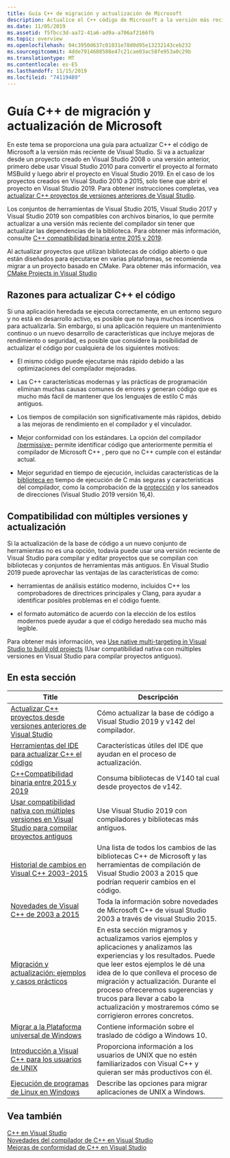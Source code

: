 ```yaml
---
title: Guía C++ de migración y actualización de Microsoft
description: Actualice el C++ código de Microsoft a la versión más reciente de Visual Studio.
ms.date: 11/05/2019
ms.assetid: f5fbcc3d-aa72-41a6-ad9a-a706af2166fb
ms.topic: overview
ms.openlocfilehash: 04c3950d637c01031e78d0d95e13232143ceb232
ms.sourcegitcommit: 4dde7914608508e47c21cae03ac58fe953a0c29b
ms.translationtype: MT
ms.contentlocale: es-ES
ms.lasthandoff: 11/15/2019
ms.locfileid: "74119489"
---
```

# <a name="microsoft-c-porting-and-upgrading-guide"></a>Guía C++ de migración y actualización de Microsoft

En este tema se proporciona una guía para actualizar C++ el código de Microsoft a la versión más reciente de Visual Studio. Si va a actualizar desde un proyecto creado en Visual Studio 2008 o una versión anterior, primero debe usar Visual Studio 2010 para convertir el proyecto al formato MSBuild y luego abrir el proyecto en Visual Studio 2019. En el caso de los proyectos creados en Visual Studio 2010 a 2015, solo tiene que abrir el proyecto en Visual Studio 2019. Para obtener instrucciones completas, vea [actualizar C++ proyectos de versiones anteriores de Visual Studio](upgrading-projects-from-earlier-versions-of-visual-cpp.md).

Los conjuntos de herramientas de Visual Studio 2015, Visual Studio 2017 y Visual Studio 2019 son compatibles con archivos binarios, lo que permite actualizar a una versión más reciente del compilador sin tener que actualizar las dependencias de la biblioteca. Para obtener más información, consulte [ C++ compatibilidad binaria entre 2015 y 2019](binary-compat-2015-2017.md).

Al actualizar proyectos que utilizan bibliotecas de código abierto o que están diseñados para ejecutarse en varias plataformas, se recomienda migrar a un proyecto basado en CMake. Para obtener más información, vea [CMake Projects in Visual Studio](../build/cmake-projects-in-visual-studio.md)

## <a name="reasons-to-upgrade-c-code"></a>Razones para actualizar C++ el código

Si una aplicación heredada se ejecuta correctamente, en un entorno seguro y no está en desarrollo activo, es posible que no haya muchos incentivos para actualizarla. Sin embargo, si una aplicación requiere un mantenimiento continuo o un nuevo desarrollo de características que incluye mejoras de rendimiento o seguridad, es posible que considere la posibilidad de actualizar el código por cualquiera de los siguientes motivos:

- El mismo código puede ejecutarse más rápido debido a las optimizaciones del compilador mejoradas.

- Las C++ características modernas y las prácticas de programación eliminan muchas causas comunes de errores y generan código que es mucho más fácil de mantener que los lenguajes de estilo C más antiguos.

- Los tiempos de compilación son significativamente más rápidos, debido a las mejoras de rendimiento en el compilador y el vinculador.

- Mejor conformidad con los estándares. La opción del compilador [/permissive-](../build/reference/permissive-standards-conformance.md) permite identificar código que anteriormente permitía el compilador de Microsoft C++ , pero que no C++ cumple con el estándar actual.

- Mejor seguridad en tiempo de ejecución, incluidas características de la [biblioteca en]() tiempo de ejecución de C más seguras y características del compilador, como la comprobación de la [protección](../build/reference/guard-enable-guard-checks.md) y los saneados de direcciones (Visual Studio 2019 versión 16,4).

## <a name="multitargeting-vs-upgrading"></a>Compatibilidad con múltiples versiones y actualización

Si la actualización de la base de código a un nuevo conjunto de herramientas no es una opción, todavía puede usar una versión reciente de Visual Studio para compilar y editar proyectos que se compilan con bibliotecas y conjuntos de herramientas más antiguos. En Visual Studio 2019 puede aprovechar las ventajas de las características de como:

- herramientas de análisis estático moderno, incluidos C++ los comprobadores de directrices principales y Clang, para ayudar a identificar posibles problemas en el código fuente.

- el formato automático de acuerdo con la elección de los estilos modernos puede ayudar a que el código heredado sea mucho más legible.

Para obtener más información, vea [Use native multi-targeting in Visual Studio to build old projects](use-native-multi-targeting.md) (Usar compatibilidad nativa con múltiples versiones en Visual Studio para compilar proyectos antiguos).

## <a name="in-this-section"></a>En esta sección

|Title|Descripción|
|-----------|-----------------|
|[Actualizar C++ proyectos desde versiones anteriores de Visual Studio](upgrading-projects-from-earlier-versions-of-visual-cpp.md)|Cómo actualizar la base de código a Visual Studio 2019 y v142 del compilador.|
|[Herramientas del IDE para actualizar C++ el código](ide-tools-for-upgrading-code.md)|Características útiles del IDE que ayudan en el proceso de actualización.|
|[C++Compatibilidad binaria entre 2015 y 2019](binary-compat-2015-2017.md)|Consuma bibliotecas de V140 tal cual desde proyectos de v142.|
|[Usar compatibilidad nativa con múltiples versiones en Visual Studio para compilar proyectos antiguos](use-native-multi-targeting.md)|Use Visual Studio 2019 con compiladores y bibliotecas más antiguos.|
|[Historial de cambios en Visual C++ 2003-2015](visual-cpp-change-history-2003-2015.md)|Una lista de todos los cambios de las bibliotecas C++ de Microsoft y las herramientas de compilación de Visual Studio 2003 a 2015 que podrían requerir cambios en el código.|
|[Novedades de Visual C++ de 2003 a 2015](visual-cpp-what-s-new-2003-through-2015.md)|Toda la información sobre novedades de Microsoft C++ de visual Studio 2003 a través de visual Studio 2015.|
|[Migración y actualización: ejemplos y casos prácticos](porting-and-upgrading-examples-and-case-studies.md)|En esta sección migramos y actualizamos varios ejemplos y aplicaciones y analizamos las experiencias y los resultados. Puede que leer estos ejemplos le dé una idea de lo que conlleva el proceso de migración y actualización. Durante el proceso ofreceremos sugerencias y trucos para llevar a cabo la actualización y mostraremos cómo se corrigieron errores concretos.|
|[Migrar a la Plataforma universal de Windows](porting-to-the-universal-windows-platform-cpp.md)|Contiene información sobre el traslado de código a Windows 10.|
|[Introducción a Visual C++ para los usuarios de UNIX](introduction-to-visual-cpp-for-unix-users.md)|Proporciona información a los usuarios de UNIX que no estén familiarizados con Visual C++ y quieran ser más productivos con él.|
|[Ejecución de programas de Linux en Windows](porting-from-unix-to-win32.md)|Describe las opciones para migrar aplicaciones de UNIX a Windows.|

## <a name="see-also"></a>Vea también

[C++ en Visual Studio](../overview/visual-cpp-in-visual-studio.md)<br/>
[Novedades del compilador de C++ en Visual Studio](../overview/what-s-new-for-visual-cpp-in-visual-studio.md)<br/>
[Mejoras de conformidad de C++ en Visual Studio](../overview/cpp-conformance-improvements.md)<br/>
